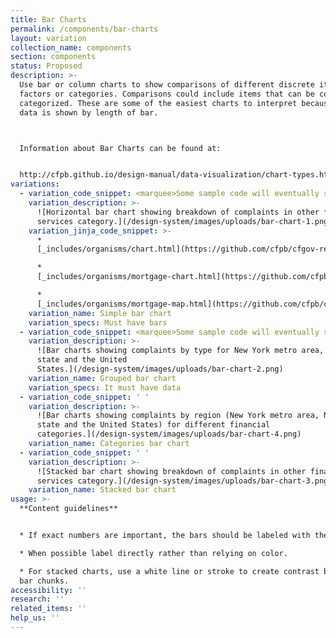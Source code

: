 ```yaml
---
title: Bar Charts
permalink: /components/bar-charts
layout: variation
collection_name: components
section: components
status: Proposed
description: >-
  Use bar or column charts to show comparisons of different discrete items,
  factors or categories. Comparisons could include items that can be counted and
  categorized. These are some of the easiest charts to interpret because the
  data is shown by length of bar.



  Information about Bar Charts can be found at:


  http://cfpb.github.io/design-manual/data-visualization/chart-types.html#bar-or-column-charts
variations:
  - variation_code_snippet: <marquee>Some sample code will eventually show up here.</marquee>
    variation_description: >-
      ![Horizontal bar chart showing breakdown of complaints in other financial
      services category.](/design-system/images/uploads/bar-chart-1.png)
    variation_jinja_code_snippet: >-
      *
      [_includes/organisms/chart.html](https://github.com/cfpb/cfgov-refresh/blob/master/cfgov/jinja2/v1/_includes/organisms/chart.html)

      *
      [_includes/organisms/mortgage-chart.html](https://github.com/cfpb/cfgov-refresh/blob/master/cfgov/jinja2/v1/_includes/organisms/mortgage-chart.html)

      *
      [_includes/organisms/mortgage-map.html](https://github.com/cfpb/cfgov-refresh/blob/master/cfgov/jinja2/v1/_includes/organisms/mortgage-map.html)
    variation_name: Simple bar chart
    variation_specs: Must have bars
  - variation_code_snippet: <marquee>Some sample code will eventually show up here.</marquee>
    variation_description: >-
      ![Bar charts showing complaints by type for New York metro area, New York
      state and the United
      States.](/design-system/images/uploads/bar-chart-2.png)
    variation_name: Grouped bar chart
    variation_specs: It must have data
  - variation_code_snippet: ' '
    variation_description: >-
      ![Bar charts showing complaints by region (New York metro area, New York
      state and the United States) for different financial
      categories.](/design-system/images/uploads/bar-chart-4.png)
    variation_name: Categories bar chart
  - variation_code_snippet: ' '
    variation_description: >-
      ![Stacked bar chart showing breakdown of complaints in other financial
      services category.](/design-system/images/uploads/bar-chart-3.png)
    variation_name: Stacked bar chart
usage: >-
  **Content guidelines**


  * If exact numbers are important, the bars should be labeled with the value.

  * When possible label directly rather than relying on color.

  * For stacked charts, use a white line or stroke to create contrast between
  bar chunks.
accessibility: ''
research: ''
related_items: ''
help_us: ''
---
```


